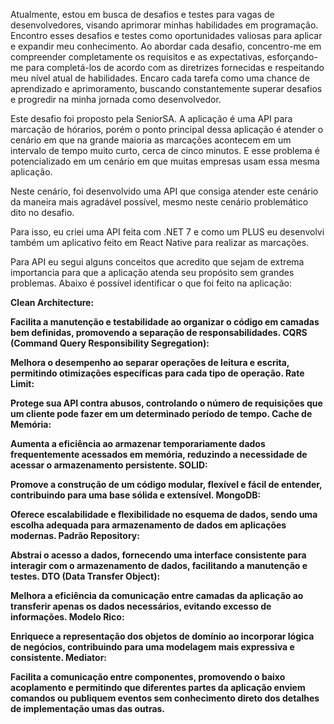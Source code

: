 Atualmente, estou em busca de desafios e testes para vagas de desenvolvedores, visando aprimorar minhas habilidades em programação. Encontro esses desafios e testes como oportunidades valiosas para aplicar e expandir meu conhecimento. Ao abordar cada desafio, concentro-me em compreender completamente os requisitos e as expectativas, esforçando-me para completá-los de acordo com as diretrizes fornecidas e respeitando meu nível atual de habilidades. Encaro cada tarefa como uma chance de aprendizado e aprimoramento, buscando constantemente superar desafios e progredir na minha jornada como desenvolvedor.

Este desafio foi proposto pela SeniorSA. A aplicação é uma API para marcação de hórarios, porém o ponto principal dessa aplicação é atender o cenário em que na grande maioria as marcações acontecem em um intervalo de tempo muito curto, cerca de cinco minutos. E esse problema
é potencializado em um cenário em que muitas empresas usam essa mesma aplicação. 

Neste cenário, foi desenvolvido uma API que consiga atender este cenário da maneira mais agradável possível, mesmo neste cenário problemático dito no desafio.

Para isso, eu criei uma API feita com .NET 7 e como um PLUS eu desenvolvi também um aplicativo feito em React Native para realizar as marcações.

Para API eu segui alguns conceitos que acredito que sejam de extrema importancia para que a aplicação atenda seu propósito sem grandes problemas. Abaixo é possível identificar o que foi feito na aplicação:

<strong>Clean Architecture<strong/>:

Facilita a manutenção e testabilidade ao organizar o código em camadas bem definidas, promovendo a separação de responsabilidades.
CQRS (Command Query Responsibility Segregation):

Melhora o desempenho ao separar operações de leitura e escrita, permitindo otimizações específicas para cada tipo de operação.
Rate Limit:

Protege sua API contra abusos, controlando o número de requisições que um cliente pode fazer em um determinado período de tempo.
Cache de Memória:

Aumenta a eficiência ao armazenar temporariamente dados frequentemente acessados em memória, reduzindo a necessidade de acessar o armazenamento persistente.
SOLID:

Promove a construção de um código modular, flexível e fácil de entender, contribuindo para uma base sólida e extensível.
MongoDB:

Oferece escalabilidade e flexibilidade no esquema de dados, sendo uma escolha adequada para armazenamento de dados em aplicações modernas.
Padrão Repository:

Abstrai o acesso a dados, fornecendo uma interface consistente para interagir com o armazenamento de dados, facilitando a manutenção e testes.
DTO (Data Transfer Object):

Melhora a eficiência da comunicação entre camadas da aplicação ao transferir apenas os dados necessários, evitando excesso de informações.
Modelo Rico:

Enriquece a representação dos objetos de domínio ao incorporar lógica de negócios, contribuindo para uma modelagem mais expressiva e consistente.
Mediator:

Facilita a comunicação entre componentes, promovendo o baixo acoplamento e permitindo que diferentes partes da aplicação enviem comandos ou publiquem eventos sem conhecimento direto dos detalhes de implementação umas das outras.
